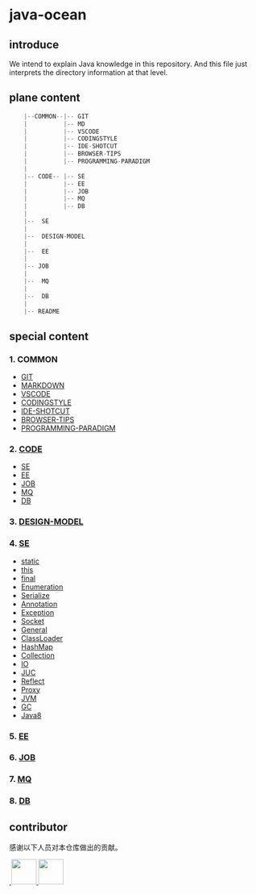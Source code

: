 # java-ocean

## introduce

We intend to explain Java knowledge in this repository.
And this file just interprets the directory information at that level.

## plane content

```java
    |--COMMON--|-- GIT
    |          |-- MD
    |          |-- VSCODE
    |          |-- CODINGSTYLE
    |          |-- IDE-SHOTCUT
    |          |-- BROWSER-TIPS
    |          |-- PROGRAMMING-PARADIGM
    |
    |-- CODE-- |-- SE
    |          |-- EE
    |          |-- JOB
    |          |-- MQ
    |          |-- DB
    |
    |--  SE
    |
    |--  DESIGN-MODEL
    |
    |--  EE
    |
    |-- JOB
    |
    |--  MQ
    |
    |--  DB
    |
    |-- README
```

## special content

### 1. COMMON

- [GIT](./common/git/tool-git.md)
- [MARKDOWN](./common/markdown/markdown.md)
- [VSCODE](./common/vscode/tool-vscode.md)
- [CODINGSTYLE](./common/codingstyle/ali-codingstyle.pdf)
- [IDE-SHOTCUT](./common/shorcut.md)
- [BROWSER-TIPS](./common/browser_tips.md)
- [PROGRAMMING-PARADIGM](./common/programming-paradigm.md)

### 2. [CODE](./code/README.md)

- [SE](./code/se/README.md)
- [EE](./code/ee/README.md)
- [JOB](./code/job/README.md)
- [MQ](./code/mq/README.md)
- [DB](./code/db/README.md)

### 3. [DESIGN-MODEL](./design-model/README.md)

### 4. [SE](./se/README.md)

- [static](./se/static.md)
- [this](./se/this.md)
- [final](./se/final.md)
- [Enumeration](./se/Enumeration.md)
- [Serialize](./se/Serialize.md)
- [Annotation](./se/Annotation.md)
- [Exception](./se/Exception.md)
- [Socket](./se/Socket.md)
- [General](./se/General.md)
- [ClassLoader](./se/ClassLoader.md)
- [HashMap](./se/HashMap.md)
- [Collection](./se/Collection.md)
- [IO](./se/IO.md)
- [JUC](./se/JUC.md)
- [Reflect](./se/Reflect.md)
- [Proxy](./se/Proxy.md)
- [JVM](./se/JVM.md)
- [GC](./se/GC.md)
- [Java8](./se/java8/README.md)

### 5. [EE](./ee/README.md)

### 6. [JOB](./job/README.md)

### 7. [MQ](./mq/README.md)

### 8. [DB](./db/README.md)

## contributor

感谢以下人员对本仓库做出的贡献。

<a href="https://github.com/Alice52">
​    <img src="https://avatars1.githubusercontent.com/u/42330329?s=460&v=4" width="50px">
</a>
<a href="https://github.com/lianshun1000">
​    <img src="https://avatars0.githubusercontent.com/u/51190323?s=400&v=4" width="50px">
</a>

